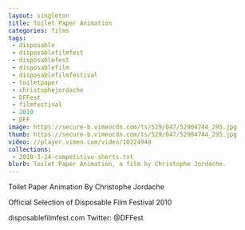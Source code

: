 ```yaml
---
layout: singleton
title: Toilet Paper Animation
categories: films
tags:
 - disposable
 - disposablefilmfest
 - disposablefest
 - disposablefilm
 - disposablefilmfestival
 - toiletpaper
 - christophejordache
 - DFFest
 - filmfestival
 - 2010
 - DFF
image: https://secure-b.vimeocdn.com/ts/529/047/52904744_295.jpg
thumb: https://secure-b.vimeocdn.com/ts/529/047/52904744_295.jpg
video: //player.vimeo.com/video/10224948
collections:
 - 2010-3-24-competitive-shorts.txt
blurb: Toilet Paper Animation, a film by Christophe Jordache.
---
```


Toilet Paper Animation
By Christophe Jordache

Official Selection of Disposable Film Festival 2010

disposablefilmfest.com
Twitter: @DFFest
